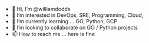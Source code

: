 - 👋 Hi, I’m @williamdodds
- 👀 I’m interested in DevOps, SRE, Programming, Cloud, 
- 🌱 I’m currently learning ... GO, Python, GCP 
- 💞️ I’m looking to collaborate on GO / Python projects
- 📫 How to reach me ... here is fine

<!---
williamdodds/williamdodds is a ✨ special ✨ repository because its `README.md` (this file) appears on your GitHub profile.
You can click the Preview link to take a look at your changes.
--->
